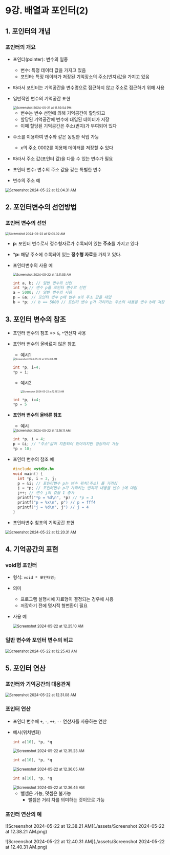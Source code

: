 # 9강. 배열과 포인터(2)

## 1. 포인터의 개념

### 포인터의 개요

- 포인터(pointer): 변수의 일종

  - 변수: 특정 데이터 값을 가지고 있음
  - 포인터: 특정 데이터가 저장된 기억장소의 주소(번지)값을 가지고 있음

- 따라서 포인터는 기억공간을 변수명으로 접근하지 않고 주소로 접근하기 위해 사용

- 일반적인 변수의 기억공간 표현

  <img src="./assets/Screenshot 2024-05-21 at 11.59.54 PM.png" alt="Screenshot 2024-05-21 at 11.59.54 PM" style="zoom:67%;" />

  - 변수는 변수 선언에 의해 기억공간이 할당되고
  - 할당된 기억공간에 변수에 대입된 데이터가 저장
  - 이때 할당된 기억공간은 주소(번지)가 부여되어 있다

- 주소를 이용하여 변수와 같은 동일한 작업 가능

  - x의 주소 0002를 이용해 데이터를 저장할 수 있다

- 따라서 주소 값(포인터 값)을 다룰 수 있는 변수가 필요

- 포인터 변수: 변수의 주소 값을 갖는 특별한 변수

- 변수의 주소 예

<img src="./assets/Screenshot 2024-05-22 at 12.04.31 AM.png" alt="Screenshot 2024-05-22 at 12.04.31 AM" style="zoom:80%;" />



## 2. 포인터변수의 선언방법

### 포인터 변수의 선언

<img src="./assets/Screenshot 2024-05-22 at 12.05.02 AM.png" alt="Screenshot 2024-05-22 at 12.05.02 AM" style="zoom:67%;" />

- **p**: 포인터 변수로서 정수형자료가 수록되어 있는 **주소**를 가지고 있다
- ***p:** 해당 주소에 수록되어 있는 **정수형 자료**를 가지고 있다.

- 포인터변수의 사용 예

  <img src="./assets/Screenshot 2024-05-22 at 12.11.55 AM.png" alt="Screenshot 2024-05-22 at 12.11.55 AM" style="zoom:67%;" />

  ```c
  int a, b; // 일반 변수의 선언
  int *p;// 변수 p를 포인터 변수로 선언
  a = 5000; // 일반 변수의 사용
  p = &a; // 포인터 변수 p에 변수 a의 주소 값을 대입
  b = *p; // b == 5000 // 포인터 변수 p가 가리키는 주소의 내용을 변수 b에 저장
  ```



## 3. 포인터 변수의 참조

- 포인터 변수의 참조 => `&`, `*`연산자 사용

- 포인터 변수의 올바르지 않은 참조

  - 예시1 

  <img src="./assets/Screenshot 2024-05-22 at 12.14.03 AM.png" alt="Screenshot 2024-05-22 at 12.14.03 AM" style="zoom:50%;" />

  ```c
  int *p, i=4;
  *p = i;
  ```

  - 예시2

    <img src="./assets/Screenshot 2024-05-22 at 12.15.12 AM.png" alt="Screenshot 2024-05-22 at 12.15.12 AM" style="zoom:50%;" />

  ```c
  int *p, i=4;
  *p = 5
  ```

- **포인터 변수의 올바른 참조**

  - 예시 

  <img src="./assets/Screenshot 2024-05-22 at 12.16.11 AM.png" alt="Screenshot 2024-05-22 at 12.16.11 AM" style="zoom:67%;" />

  ```c
  int *p, i = 4;
  p = &i; // "주소"값이 치환되어 있어야지만 정상처리 가능
  *p = 10;
  ```

- 포인터 변수의 참조 예

  ```c
  #include <stdio.h>
  void main() {
    int *p, i = 3, j;
    p = &i; // 포인터변수 p는 변수 위치(주소) 를 가리킴
    j = *p; // 포인터변수 p가 가리키는 번지의 내용을 변수 j에 대입
    j++; // 변수 j의 값을 1 증가
    printf("*p = %d\n", *p) // *p = 3
    printf("p = %x\n", p") // p = fff4
    printf("j = %d\n", j") // j = 4
  }
  ```

- 포인터변수 참조의 기억공간 표현 

<img src="./assets/Screenshot 2024-05-22 at 12.20.31 AM.png" alt="Screenshot 2024-05-22 at 12.20.31 AM" style="zoom:80%;" />



## 4. 기억공간의 표현

### void형 포인터

- 형식: `void * 포인터명;`
- 의미
  - 프로그램 실행시에 자료형이 결정되는 경우에 사용
  - 저장하기 전에 명시적 형변환이 필요

- 사용 예

  <img src="./assets/Screenshot 2024-05-22 at 12.25.10 AM.png" alt="Screenshot 2024-05-22 at 12.25.10 AM" style="zoom:80%;" />



### 일반 변수와 포인터 변수의 비교

<img src="./assets/Screenshot 2024-05-22 at 12.25.43 AM.png" alt="Screenshot 2024-05-22 at 12.25.43 AM" style="zoom:80%;" />



## 5. 포인터 연산

### 포인터와 기억공간의 대응관계

<img src="./assets/Screenshot 2024-05-22 at 12.31.08 AM.png" alt="Screenshot 2024-05-22 at 12.31.08 AM" style="zoom:80%;" />



### 포인터 연산

- 포인터 변수에 `+`, `-`, `++`, `--` 연산자를 사용하는 연산

- 예시(위치변화)

  ```c
  int a[10], *p, *q
  ```

  <img src="./assets/Screenshot 2024-05-22 at 12.35.23 AM.png" alt="Screenshot 2024-05-22 at 12.35.23 AM" style="zoom:80%;" />

  ```c
  int a[10], *p, *q
  ```

  <img src="./assets/Screenshot 2024-05-22 at 12.36.05 AM.png" alt="Screenshot 2024-05-22 at 12.36.05 AM" style="zoom:80%;" />

  ```c
  int a[10], *p, *q
  ```

  <img src="./assets/Screenshot 2024-05-22 at 12.36.46 AM.png" alt="Screenshot 2024-05-22 at 12.36.46 AM" style="zoom:80%;" />

  - 뺄셈은 가능, 덧셈은 불가능
    - 뺄셈은 거리 차를 의미하는 것이므로 가능



### 포인터 연산의 예

![Screenshot 2024-05-22 at 12.38.21 AM](./assets/Screenshot 2024-05-22 at 12.38.21 AM.png)



![Screenshot 2024-05-22 at 12.40.31 AM](./assets/Screenshot 2024-05-22 at 12.40.31 AM.png)

